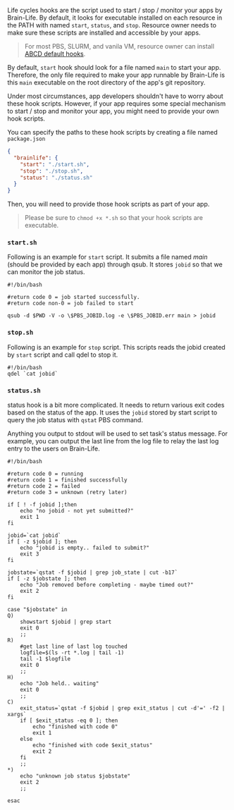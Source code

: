 Life cycles hooks are the script used to start / stop / monitor your apps by Brain-Life. By default, it looks for executable installed on each resource in the PATH with named `start`, `status`, and `stop`. Resource owner needs to make sure these scripts are installed and accessible by your apps. 

> For most PBS, SLURM, and vanila VM, resource owner can install [ABCD default hooks](https://github.com/brain-life/abcd-spec/tree/master/hooks).

By default, `start` hook should look for a file named `main` to start your app. Therefore, the only file required to make your app runnable by Brain-Life is this `main` executable on the root directory of the app's git repository. 

Under most circumstances, app developers shouldn't have to worry about these hook scripts. However, if your app requires some special mechanism to start / stop and monitor your app, you might need to provide your own hook scripts. 

You can specify the paths to these hook scripts by creating a file named `package.json`

```json
{
  "brainlife": {
    "start": "./start.sh",
    "stop": "./stop.sh",
    "status": "./status.sh"
  }
}
```

Then, you will need to provide those hook scripts as part of your app.

> Please be sure to `chmod +x *.sh` so that your hook scripts are executable.

### `start.sh`

Following is an example for `start` script. It submits a file named *main* (should be provided by each app) through qsub. It stores `jobid` so that we can monitor the job status.

```
#!/bin/bash

#return code 0 = job started successfully.
#return code non-0 = job failed to start

qsub -d $PWD -V -o \$PBS_JOBID.log -e \$PBS_JOBID.err main > jobid
```

### `stop.sh`

Following is an example for `stop` script. This scripts reads the jobid created by `start` script and call qdel to stop it.

```
#!/bin/bash
qdel `cat jobid`
```

### `status.sh`

status hook is a bit more complicated. It needs to return various exit codes based on the status of the app. It uses the `jobid` stored by start script to query the job status with `qstat` PBS command. 

Anything you output to stdout will be used to set task's status message. For example, you can output the last line from the log file to relay the last log entry to the users on Brain-Life.

```
#!/bin/bash

#return code 0 = running
#return code 1 = finished successfully
#return code 2 = failed
#return code 3 = unknown (retry later)

if [ ! -f jobid ];then
    echo "no jobid - not yet submitted?"
    exit 1
fi

jobid=`cat jobid`
if [ -z $jobid ]; then
    echo "jobid is empty.. failed to submit?"
    exit 3
fi

jobstate=`qstat -f $jobid | grep job_state | cut -b17`
if [ -z $jobstate ]; then
    echo "Job removed before completing - maybe timed out?"
    exit 2
fi

case "$jobstate" in
Q)
    showstart $jobid | grep start
    exit 0
    ;;
R)
    #get last line of last log touched
    logfile=$(ls -rt *.log | tail -1)
    tail -1 $logfile
    exit 0
    ;;
H)
    echo "Job held.. waiting"
    exit 0
    ;;
C)
    exit_status=`qstat -f $jobid | grep exit_status | cut -d'=' -f2 | xargs`
    if [ $exit_status -eq 0 ]; then
        echo "finished with code 0"
        exit 1
    else
        echo "finished with code $exit_status"
        exit 2
    fi
    ;;
*)
    echo "unknown job status $jobstate"
    exit 2
    ;;

esac

```

